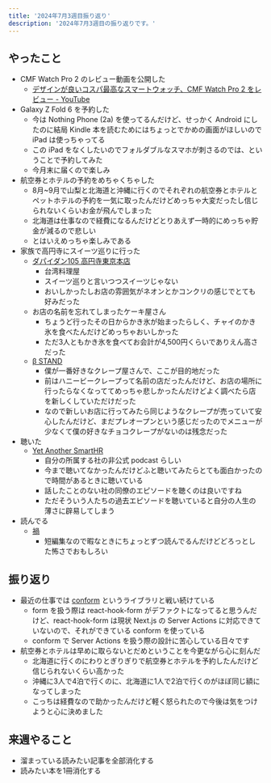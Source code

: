 ```yaml
---
title: '2024年7月3週目振り返り'
description: '2024年7月3週目の振り返りです。'
---
```


## やったこと

- CMF Watch Pro 2 のレビュー動画を公開した
  - [デザインが良いコスパ最高なスマートウォッチ、CMF Watch Pro 2 をレビュー - YouTube](https://www.youtube.com/watch?v=cKa8LTr_0So)
- Galaxy Z Fold 6 を予約した
  - 今は Nothing Phone (2a) を使ってるんだけど、せっかく Android にしたのに結局 Kindle 本を読むためにはちょっとでかめの画面がほしいので iPad は使っちゃってる
  - この iPad をなくしたいのでフォルダブルなスマホが刺さるのでは、ということで予約してみた
  - 今月末に届くので楽しみ
- 航空券とホテルの予約をめちゃくちゃした
  - 8月~9月で山梨と北海道と沖縄に行くのでそれぞれの航空券とホテルとペットホテルの予約を一気に取ったんだけどめっちゃ大変だったし信じられないくらいお金が飛んでしまった
  - 北海道は仕事なので経費になるんだけどとりあえず一時的にめっちゃ貯金が減るので悲しい
  - とはいえめっちゃ楽しみである
- 家族で高円寺にスイーツ巡りに行った
  - [ダパイダン105 高円寺東京本店](https://tabelog.com/tokyo/A1319/A131904/13251467/)
    - 台湾料理屋
    - スイーツ巡りと言いつつスイーツじゃない
    - おいしかったしお店の雰囲気がネオンとかコンクリの感じでとても好みだった
  - お店の名前を忘れてしまったケーキ屋さん
    - ちょうど行ったその日からかき氷が始まったらしく、チャイのかき氷を食べたんだけどめっちゃおいしかった
    - ただ3人ともかき氷を食べてお会計が4,500円くらいでありえん高さだった
  - [β STAND](https://tabelog.com/tokyo/A1319/A131904/13297107/) 
    - 僕が一番好きなクレープ屋さんで、ここが目的地だった
    - 前はハニービークレープって名前の店だったんだけど、お店の場所に行ったらなくなっててめっちゃ悲しかったんだけどよく調べたら店を新しくしていただけだった
    - なので新しいお店に行ってみたら同じようなクレープが売っていて安心したんだけど、まだプレオープンという感じだったのでメニューが少なくて僕の好きなチョコクレープがないのは残念だった
- 聴いた
  - [Yet Another SmartHR](https://podcasters.spotify.com/pod/show/yet-another-smarthr)
    - 自分の所属する社の非公式 podcast らしい
    - 今まで聴いてなかったんだけどふと聴いてみたらとても面白かったので時間があるときに聴いている
    - 話したことのない社の同僚のエピソードを聴くのは良いですね
    - ただそういう人たちの過去エピソードを聴いていると自分の人生の薄さに辟易してしまう
- 読んでる
  - [禍](https://www.amazon.co.jp/dp/4103197234)
    - 短編集なので暇なときにちょっとずつ読んでるんだけどどろっとした怖さでおもしろい

## 振り返り

- 最近の仕事では [conform](https://conform.guide/) というライブラリと戦い続けている
  - form を扱う際は react-hook-form がデファクトになってると思うんだけど、react-hook-form は現状 Next.js の Server Actions に対応できていないので、それができている conform を使っている
  - conform で Server Actions を扱う際の設計に苦心している日々です
- 航空券とホテルは早めに取らないとだめということを今更ながら心に刻んだ
  - 北海道に行くのにわりとぎりぎりで航空券とホテルを予約したんだけど信じられないくらい高かった
  - 沖縄に3人で4泊で行くのに、北海道に1人で2泊で行くのがほぼ同じ額になってしまった
  - こっちは経費なので助かったんだけど軽く怒られたので今後は気をつけようと心に決めました

## 来週やること

- 溜まっている読みたい記事を全部消化する
- 読みたい本を1冊消化する
